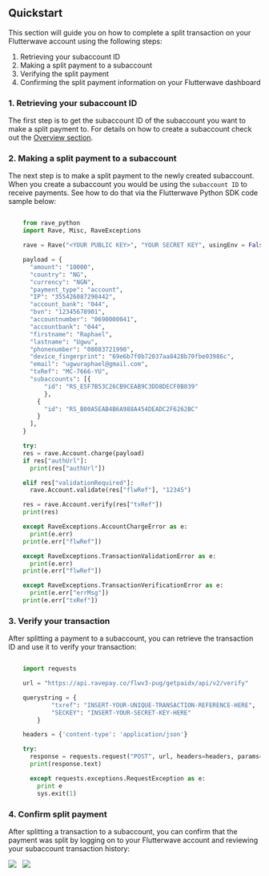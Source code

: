 ## Quickstart

This section will guide you on how to complete a split transaction on your Flutterwave account using the following steps:

1. Retrieving your subaccount ID
2. Making a split payment to a subaccount
3. Verifying the split payment
4. Confirming the split payment information on your Flutterwave dashboard

### 1. Retrieving your subaccount ID

The first step is to get the subaccount ID of the subaccount you want to make a split payment to. For details on how to create a subaccount check out the [Overview section](https://paper.dropbox.com/doc/Overview--AmSQQrFrL7r3ySb7AEH67W~XAg-4guPWaY7oUw9qdaLi2nBn).

### 2. Making a split payment to a subaccount

The next step is to make a split payment to the newly created subaccount. When you create a subaccount you would be using the `subaccount ID` to receive payments. See how to do that via the Flutterwave Python SDK code sample below:

```python

    from rave_python
    import Rave, Misc, RaveExceptions

    rave = Rave("<YOUR PUBLIC KEY>", "YOUR SECRET KEY", usingEnv = False)

    payload = {
      "amount": "10000",
      "country": "NG",
      "currency": "NGN",
      "payment_type": "account",
      "IP": "355426087298442",
      "account_bank": "044",
      "bvn": "12345678901",
      "accountnumber": "0690000041",
      "accountbank": "044",
      "firstname": "Raphael",
      "lastname": "Ugwu",
      "phonenumber": "08083721998",
      "device_fingerprint": "69e6b7f0b72037aa8428b70fbe03986c",
      "email": "ugwuraphael@gmail.com",
      "txRef": "MC-7666-YU",
      "subaccounts": [{
          "id": "RS_E5F7B53C26CB9CEAB9C3DD8DECF0B039"
          },
        {
          "id": "RS_B00A5EAB4B6A988A454DEADC2F6262BC"
        }
      ],
    }

    try:
    res = rave.Account.charge(payload)
    if res["authUrl"]:
      print(res["authUrl"])

    elif res["validationRequired"]:
      rave.Account.validate(res["flwRef"], "12345")

    res = rave.Account.verify(res["txRef"])
    print(res)

    except RaveExceptions.AccountChargeError as e:
      print(e.err)
    print(e.err["flwRef"])

    except RaveExceptions.TransactionValidationError as e:
      print(e.err)
    print(e.err["flwRef"])

    except RaveExceptions.TransactionVerificationError as e:
      print(e.err["errMsg"])
    print(e.err["txRef"])

```

### 3. Verify your transaction

After splitting a payment to a subaccount, you can retrieve the transaction ID and use it to verify your transaction:

```python

    import requests

    url = "https://api.ravepay.co/flwv3-pug/getpaidx/api/v2/verify"

    querystring = {
            "txref": "INSERT-YOUR-UNIQUE-TRANSACTION-REFERENCE-HERE",
            "SECKEY": "INSERT-YOUR-SECRET-KEY-HERE"
        }

    headers = {'content-type': 'application/json'}

    try:
      response = requests.request("POST", url, headers=headers, params=querystring)
      print(response.text)

      except requests.exceptions.RequestException as e:
        print e
        sys.exit(1)

```

### 4. Confirm split payment

After splitting a transaction to a subaccount, you can confirm that the payment was split by logging on to your Flutterwave account and reviewing your subaccount transaction history:
&nbsp;

<img src="https://res.cloudinary.com/fullstackmafia/image/upload/v1576437682/image_preview_10_f145pj.png" />
&nbsp;

<img src="https://res.cloudinary.com/fullstackmafia/image/upload/v1576437682/image_preview_11_n5vqap.png" />
&nbsp;
